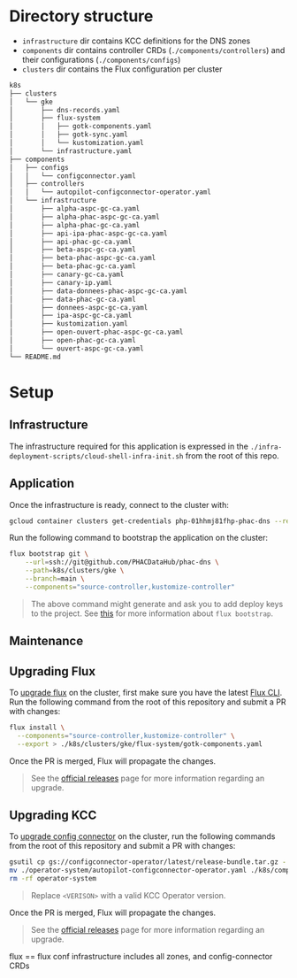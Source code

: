 # Directory structure

- `infrastructure` dir contains KCC definitions for the DNS zones
- `components` dir contains controller CRDs (`./components/controllers`) and their configurations (`./components/configs`)
- `clusters` dir contains the Flux configuration per cluster

```sh
k8s
├── clusters
│   └── gke
│       ├── dns-records.yaml
│       ├── flux-system
│       │   ├── gotk-components.yaml
│       │   ├── gotk-sync.yaml
│       │   └── kustomization.yaml
│       └── infrastructure.yaml
├── components
│   ├── configs
│   │   └── configconnector.yaml
│   ├── controllers
│   │   └── autopilot-configconnector-operator.yaml
│   └── infrastructure
│       ├── alpha-aspc-gc-ca.yaml
│       ├── alpha-phac-aspc-gc-ca.yaml
│       ├── alpha-phac-gc-ca.yaml
│       ├── api-ipa-phac-aspc-gc-ca.yaml
│       ├── api-phac-gc-ca.yaml
│       ├── beta-aspc-gc-ca.yaml
│       ├── beta-phac-aspc-gc-ca.yaml
│       ├── beta-phac-gc-ca.yaml
│       ├── canary-gc-ca.yaml
│       ├── canary-ip.yaml
│       ├── data-donnees-phac-aspc-gc-ca.yaml
│       ├── data-phac-gc-ca.yaml
│       ├── donnees-aspc-gc-ca.yaml
│       ├── ipa-aspc-gc-ca.yaml
│       ├── kustomization.yaml
│       ├── open-ouvert-phac-aspc-gc-ca.yaml
│       ├── open-phac-gc-ca.yaml
│       └── ouvert-aspc-gc-ca.yaml
└── README.md
```

# Setup

## Infrastructure

The infrastructure required for this application is expressed in the `./infra-deployment-scripts/cloud-shell-infra-init.sh` from the root of this repo.

## Application

Once the infrastructure is ready, connect to the cluster with:

```sh
gcloud container clusters get-credentials php-01hhmj81fhp-phac-dns --region northamerica-northeast1 --project php-01hhmj81fhp
```

Run the following command to bootstrap the application on the cluster:

```sh
flux bootstrap git \
    --url=ssh://git@github.com/PHACDataHub/phac-dns \
    --path=k8s/clusters/gke \
    --branch=main \
    --components="source-controller,kustomize-controller"
```

> The above command might generate and ask you to add deploy keys to the project. See [this](https://fluxcd.io/flux/cmd/flux_bootstrap/) for more information about `flux bootstrap`.

## Maintenance

## Upgrading Flux

To [upgrade flux](https://fluxcd.io/flux/installation/upgrade/) on the cluster, first make sure you have the latest [Flux CLI](https://fluxcd.io/flux/cmd/). Run the following command from the root of this repository and submit a PR with changes:

```sh
flux install \
  --components="source-controller,kustomize-controller" \
  --export > ./k8s/clusters/gke/flux-system/gotk-components.yaml
```

Once the PR is merged, Flux will propagate the changes. 

> See the [official releases](https://github.com/fluxcd/flux2/releases) page for more information regarding an upgrade.

## Upgrading KCC

To [upgrade config connector](https://cloud.google.com/config-connector/docs/how-to/install-manually#upgrading) on the cluster, run the following commands from the root of this repository and submit a PR with changes:

```sh
gsutil cp gs://configconnector-operator/latest/release-bundle.tar.gz - | tar xvzf - ./operator-system/autopilot-configconnector-operator.yaml
mv ./operator-system/autopilot-configconnector-operator.yaml ./k8s/components/controllers/
rm -rf operator-system
```

> Replace `<VERISON>` with a valid KCC Operator version.

Once the PR is merged, Flux will propagate the changes.

> See the [official releases](https://github.com/GoogleCloudPlatform/k8s-config-connector/releases) page for more information regarding an upgrade.


flux == flux conf
infrastructure includes all zones, and config-connector CRDs
